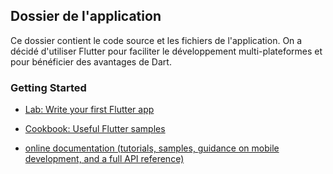## Dossier de l'application

Ce dossier contient le code source et les fichiers de l'application. On a décidé d'utiliser Flutter pour faciliter le développement multi-plateformes et pour bénéficier des avantages de Dart.

### Getting Started

- [Lab: Write your first Flutter app](https://docs.flutter.dev/get-started/codelab)
- [Cookbook: Useful Flutter samples](https://docs.flutter.dev/cookbook)

 - [online documentation (tutorials, samples, guidance on mobile development, and a full API reference)](https://docs.flutter.dev/)